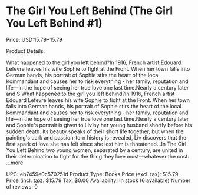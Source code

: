 # The Girl You Left Behind (The Girl You Left Behind #1)

Price: USD:$15.79-$15.79

Product Details:

What happened to the girl you left behind?In 1916, French artist Edouard Lefevre leaves his wife Sophie to fight at the Front. When her town falls into German hands, his portrait of Sophie stirs the heart of the local Kommandant and causes her to risk everything - her family, reputation and life—in the hope of seeing her true love one last time.Nearly a century later and S What happened to the girl you left behind?In 1916, French artist Edouard Lefevre leaves his wife Sophie to fight at the Front. When her town falls into German hands, his portrait of Sophie stirs the heart of the local Kommandant and causes her to risk everything - her family, reputation and life—in the hope of seeing her true love one last time.Nearly a century later and Sophie's portrait is given to Liv by her young husband shortly before his sudden death. Its beauty speaks of their short life together, but when the painting's dark and passion-torn history is revealed, Liv discovers that the first spark of love she has felt since she lost him is threatened...In The Girl You Left Behind two young women, separated by a century, are united in their determination to fight for the thing they love most—whatever the cost. ...more

UPC: eb7459e0c570251d
Product Type: Books
Price (excl. tax): $15.79
Price (incl. tax): $15.79
Tax: $0.00
Availability: In stock (6 available)
Number of reviews: 0